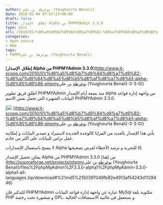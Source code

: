 ```yaml
---
author: يوغرطة بن علي (Youghourta Benali)
date: 2010-01-04 07:57:27+00:00
draft: false
title: إطلاق  الإصدار Alpha من PHPMYAdmin 3.3.0
type: post
url: /2010/01/%d8%a5%d8%b7%d9%84%d8%a7%d9%82-%d8%a7%d9%84%d8%a5%d8%b5%d8%af%d8%a7%d8%b1-alpha-%d9%85%d9%86-phpmyيوغرطة بن علي (Youghourta Benali)-3-3-0/
categories:
- Open source
- Web
tags:
- PHPMYيوغرطة بن علي (Youghourta Benali)
---
```


[**إطلاق  الإصدار Alpha من PHPMYAdmin 3.3.0**](http://www.it-scoop.com/2010/01/%d8%a5%d8%b7%d9%84%d8%a7%d9%82-%d8%a7%d9%84%d8%a5%d8%b5%d8%af%d8%a7%d8%b1-alpha-%d9%85%d9%86-phpmyيوغرطة بن علي (Youghourta Benali)-3-3-0/)


أطلق فريق تطوير PHPMYAdmin منذ بضعة أيام الإصدار alpha من واجهة إدارة قواعد البيانات الشهيرة التي تحمل نفس الاسم PHPMYAdmin 3.3.0.

[![](http://www.it-scoop.com/wp-content/uploads/2010/01/PhpMyAdmin_logo.png)
](http://www.it-scoop.com/2010/01/%d8%a5%d8%b7%d9%84%d8%a7%d9%82-%d8%a7%d9%84%d8%a5%d8%b5%d8%af%d8%a7%d8%b1-alpha-%d9%85%d9%86-phpmyيوغرطة بن علي (Youghourta Benali)-3-3-0/)

يأتي هذا الإصدار بالعديد من المزايا كالوحدة الجديدة لاستيراد و تصدير البيانات و إمكانية عمل تزامن للبيانات على أكثر من خادم.

لا ينصح باستعمال الإصدارات Alpha إلا للتجربة و ترصد الأخطاء لغرض تصحيحها.

يمكن تحميل الإصدار Alpha من PHPMYAdmin 3.3.0 من [هنا](http://sourceforge.net/projects/phpmyيوغرطة بن علي (Youghourta Benali)/files%2FphpMyAdmin%2F3.3.0-alpha1%2FphpMyAdmin-3.3.0-alpha1-all-languages.zip/download#%21md5%2150397049fb82e4913af54243d1129446)

للتذكير فإن PHPMYAdmin عبارة عن واجهة إدارة قواعد البيانات MySql مكتوبة بلغة PHP و منشورة تحت رخصة GPL، و تستعمل في غالبية الاستضافات الحالية.
